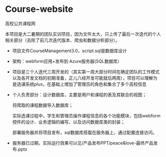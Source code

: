 # Course-website
高校公共课程网

本项目是大二暑期的团队实训项目，因为文件太大，只上传了最后一次迭代的个人相关部分（去除了前几次迭代版本、爬虫和数据分析部分）。

- 项目文件CourseManagement3.0，script.sql是数据库设计

- 架构：webform应用+发布到 Azure服务器(SQL数据库）

- 项目是三个人迭代三周开发的（其实第一周大部分时间在确定团队的工作模式以及各开发文档的初期准备，正儿八经开发可能就后两周），项目可以理解为是选课系统plus，在基础上增加了管理员的角色和集合了多个高校信息

- 个人负责部分：设计数据库，主要是用户和课程的表及其联合的视图；

  将爬取的课程数据导入数据库；

  实际选课过程中，学生和管理员操作课程信息的各个功能模块，包括webform控件的设计、业务逻辑的编写、以及访问数据库类的封装；

  部署服务器并将项目发布，sql数据库搭载在服务器上，通过配置连接访问。

- 服务器已过期，实际运行效果可以见/产品发布PPT/peace&love-最终产品发布.pptx

